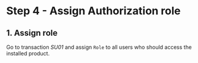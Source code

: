 # Step 4 - Assign Authorization role

## 1. Assign role

Go to transaction *SU01* and assign `Role` to all users who should access the installed product.
